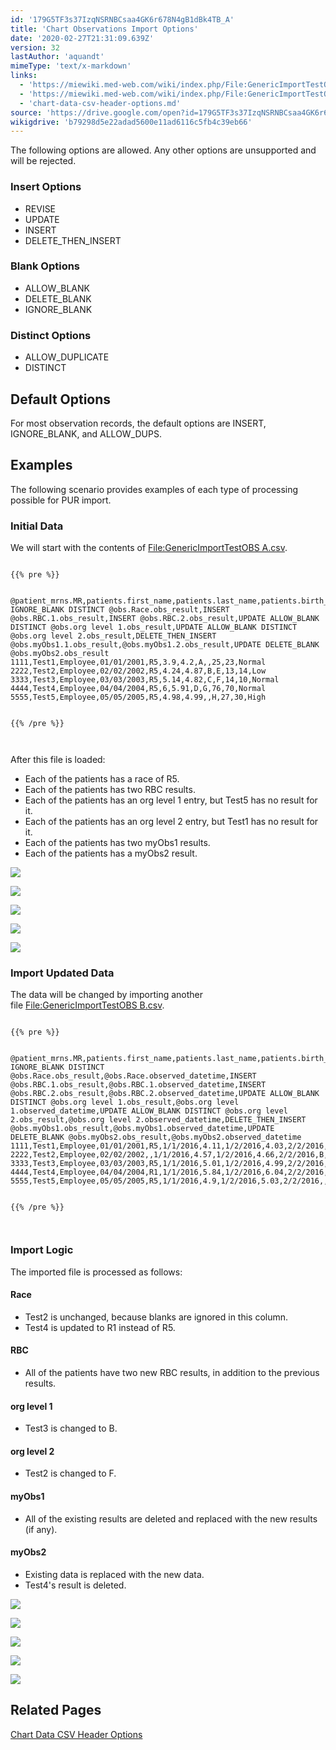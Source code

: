 ```yaml
---
id: '179G5TF3s37IzqNSRNBCsaa4GK6r678N4gB1dBk4TB_A'
title: 'Chart Observations Import Options'
date: '2020-02-27T21:31:09.639Z'
version: 32
lastAuthor: 'aquandt'
mimeType: 'text/x-markdown'
links:
  - 'https://miewiki.med-web.com/wiki/index.php/File:GenericImportTestOBS_A.csv'
  - 'https://miewiki.med-web.com/wiki/index.php/File:GenericImportTestOBS_B.csv'
  - 'chart-data-csv-header-options.md'
source: 'https://drive.google.com/open?id=179G5TF3s37IzqNSRNBCsaa4GK6r678N4gB1dBk4TB_A'
wikigdrive: 'b79298d5e22adad5600e11ad6116c5fb4c39eb66'
---
```

The following options are allowed. Any other options are unsupported and will be rejected.

### **Insert Options**

* REVISE
* UPDATE
* INSERT
* DELETE_THEN_INSERT

### **Blank Options**

* ALLOW_BLANK
* DELETE_BLANK
* IGNORE_BLANK

### **Distinct Options**

* ALLOW_DUPLICATE
* DISTINCT

## **Default Options**

For most observation records, the default options are INSERT, IGNORE_BLANK, and ALLOW_DUPS.

## **Examples**

The following scenario provides examples of each type of processing possible for PUR import.

### **Initial Data**

We will start with the contents of [File:GenericImportTestOBS A.csv](https://miewiki.med-web.com/wiki/index.php/File:GenericImportTestOBS_A.csv).


```

{{% pre %}}


@patient_mrns.MR,patients.first_name,patients.last_name,patients.birth_date,UPDATE IGNORE_BLANK DISTINCT @obs.Race.obs_result,INSERT @obs.RBC.1.obs_result,INSERT @obs.RBC.2.obs_result,UPDATE ALLOW_BLANK DISTINCT @obs.org level 1.obs_result,UPDATE ALLOW_BLANK DISTINCT @obs.org level 2.obs_result,DELETE_THEN_INSERT @obs.myObs1.1.obs_result,@obs.myObs1.2.obs_result,UPDATE DELETE_BLANK @obs.myObs2.obs_result
1111,Test1,Employee,01/01/2001,R5,3.9,4.2,A,,25,23,Normal
2222,Test2,Employee,02/02/2002,R5,4.24,4.87,B,E,13,14,Low
3333,Test3,Employee,03/03/2003,R5,5.14,4.82,C,F,14,10,Normal
4444,Test4,Employee,04/04/2004,R5,6,5.91,D,G,76,70,Normal
5555,Test5,Employee,05/05/2005,R5,4.98,4.99,,H,27,30,High


{{% /pre %}}



```
After this file is loaded:
* Each of the patients has a race of R5.
* Each of the patients has two RBC results.
* Each of the patients has an org level 1 entry, but Test5 has no result for it.
* Each of the patients has an org level 2 entry, but Test1 has no result for it.
* Each of the patients has two myObs1 results.
* Each of the patients has a myObs2 result.

![](../chart-observations-import-options.assets/0f3e18d554c4bf28156130d42d6e0193.png)


![](../chart-observations-import-options.assets/daf45c74540a615f3eb15a2ebd1e65de.png)


![](../chart-observations-import-options.assets/720adf521d83e51a80666a5d957a3c81.png)


![](../chart-observations-import-options.assets/4bdd37542ca6ae2141d402ff367f09e4.png)


![](../chart-observations-import-options.assets/6713694d92ad5175cf753672b90c6c04.png)


### **Import Updated Data**

The data will be changed by importing another file [File:GenericImportTestOBS B.csv](https://miewiki.med-web.com/wiki/index.php/File:GenericImportTestOBS_B.csv).


```

{{% pre %}}


@patient_mrns.MR,patients.first_name,patients.last_name,patients.birth_date,UPDATE IGNORE_BLANK DISTINCT @obs.Race.obs_result,@obs.Race.observed_datetime,INSERT @obs.RBC.1.obs_result,@obs.RBC.1.observed_datetime,INSERT @obs.RBC.2.obs_result,@obs.RBC.2.observed_datetime,UPDATE ALLOW_BLANK DISTINCT @obs.org level 1.obs_result,@obs.org level 1.observed_datetime,UPDATE ALLOW_BLANK DISTINCT @obs.org level 2.obs_result,@obs.org level 2.observed_datetime,DELETE_THEN_INSERT @obs.myObs1.obs_result,@obs.myObs1.observed_datetime,UPDATE DELETE_BLANK @obs.myObs2.obs_result,@obs.myObs2.observed_datetime
1111,Test1,Employee,01/01/2001,R5,1/1/2016,4.11,1/2/2016,4.03,2/2/2016,A,1/1/2016,,1/1/2016,24,1/1/2016,High,1/1/2016
2222,Test2,Employee,02/02/2002,,1/1/2016,4.57,1/2/2016,4.66,2/2/2016,B,1/1/2016,F,1/1/2016,15,1/1/2016,Low,1/1/2016
3333,Test3,Employee,03/03/2003,R5,1/1/2016,5.01,1/2/2016,4.99,2/2/2016,B,1/1/2016,F,1/1/2016,,1/1/2016,Normal,1/1/2016
4444,Test4,Employee,04/04/2004,R1,1/1/2016,5.84,1/2/2016,6.04,2/2/2016,D,1/1/2016,G,1/1/2016,75,1/1/2016,,1/1/2016
5555,Test5,Employee,05/05/2005,R5,1/1/2016,4.9,1/2/2016,5.03,2/2/2016,,1/1/2016,H,1/1/2016,28,1/1/2016,Normal,1/1/2016


{{% /pre %}}



```

### **Import Logic**

The imported file is processed as follows:

#### **Race**

* Test2 is unchanged, because blanks are ignored in this column.
* Test4 is updated to R1 instead of R5.

#### **RBC**

* All of the patients have two new RBC results, in addition to the previous results.

#### **org level 1**

* Test3 is changed to B.

#### **org level 2**

* Test2 is changed to F.

#### **myObs1**

* All of the existing results are deleted and replaced with the new results (if any).

#### **myObs2**

* Existing data is replaced with the new data.
* Test4's result is deleted.

![](../chart-observations-import-options.assets/c551ee278e6fb2d027cfb21cc5b634ce.png)


![](../chart-observations-import-options.assets/86a727157bdd153faaed7dbfee2aae34.png)


![](../chart-observations-import-options.assets/d567c84ce32d3cbd6bd0a198acdffe89.png)


![](../chart-observations-import-options.assets/ce4a86a78957b28c21d9067a6ad0f5b3.png)


![](../chart-observations-import-options.assets/e048e59a9a00e5898f172ee111e89ed8.png)


## **Related Pages**

[Chart Data CSV Header Options](chart-data-csv-header-options.md)

